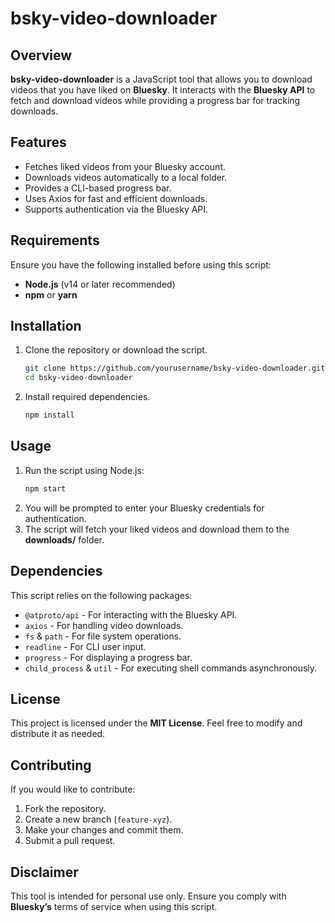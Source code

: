 # bsky-video-downloader

## Overview
**bsky-video-downloader** is a JavaScript tool that allows you to download videos that you have liked on **Bluesky**. It interacts with the **Bluesky API** to fetch and download videos while providing a progress bar for tracking downloads.

## Features
- Fetches liked videos from your Bluesky account.
- Downloads videos automatically to a local folder.
- Provides a CLI-based progress bar.
- Uses Axios for fast and efficient downloads.
- Supports authentication via the Bluesky API.

## Requirements
Ensure you have the following installed before using this script:
- **Node.js** (v14 or later recommended)
- **npm** or **yarn**

## Installation
1. Clone the repository or download the script.
   ```sh
   git clone https://github.com/yourusername/bsky-video-downloader.git](https://github.com/BragiHelvig/bsky_downloader.git
   cd bsky-video-downloader
   ```
2. Install required dependencies.
   ```sh
   npm install
   ```

## Usage
1. Run the script using Node.js:
   ```sh
   npm start
   ```
2. You will be prompted to enter your Bluesky credentials for authentication.
3. The script will fetch your liked videos and download them to the **downloads/** folder.

## Dependencies
This script relies on the following packages:
- `@atproto/api` - For interacting with the Bluesky API.
- `axios` - For handling video downloads.
- `fs` & `path` - For file system operations.
- `readline` - For CLI user input.
- `progress` - For displaying a progress bar.
- `child_process` & `util` - For executing shell commands asynchronously.

## License
This project is licensed under the **MIT License**. Feel free to modify and distribute it as needed.

## Contributing
If you would like to contribute:
1. Fork the repository.
2. Create a new branch (`feature-xyz`).
3. Make your changes and commit them.
4. Submit a pull request.

## Disclaimer
This tool is intended for personal use only. Ensure you comply with **Bluesky’s** terms of service when using this script.

